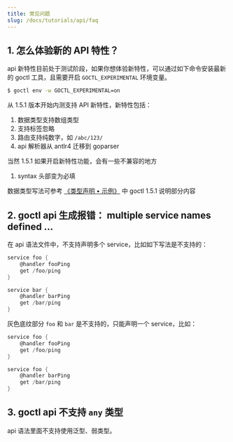 ```yaml
---
title: 常见问题
slug: /docs/tutorials/api/faq
---
```


## 1. 怎么体验新的 API 特性？

api 新特性目前处于测试阶段，如果你想体验新特性，可以通过如下命令安装最新的 goctl 工具，且需要开启 `GOCTL_EXPERIMENTAL` 环境变量。

```bash
$ goctl env -w GOCTL_EXPERIMENTAL=on
```

从 1.5.1 版本开始内测支持 API 新特性，新特性包括：

1. 数据类型支持数组类型
1. 支持标签忽略
1. 路由支持纯数字，如 `/abc/123/`
1. api 解析器从 antlr4 迁移到 goparser

当然 1.5.1 如果开启新特性功能，会有一些不兼容的地方

1. syntax 头部变为必填

数据类型写法可参考 <a href="/docs/tutorials/api/types#示例" target="_blank"> 《类型声明 • 示例》</a> 中 goctl 1.5.1 说明部分内容

## 2. goctl api 生成报错： multiple service names defined ...

在 api 语法文件中，不支持声明多个 service，比如如下写法是不支持的：

```go {1,6}
service foo {
    @handler fooPing
    get /foo/ping
}

service bar {
    @handler barPing
    get /bar/ping
}
```

灰色底纹部分 `foo` 和 `bar` 是不支持的，只能声明一个 service，比如：

```go {1,6}
service foo {
    @handler fooPing
    get /foo/ping
}

service foo {
    @handler barPing
    get /bar/ping
}
```

## 3. goctl api 不支持 `any` 类型

api 语法里面不支持使用泛型、弱类型。
